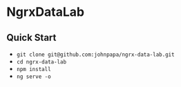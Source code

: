 # NgrxDataLab

## Quick Start

* `git clone git@github.com:johnpapa/ngrx-data-lab.git`
* `cd ngrx-data-lab`
* `npm install`
* `ng serve -o`

